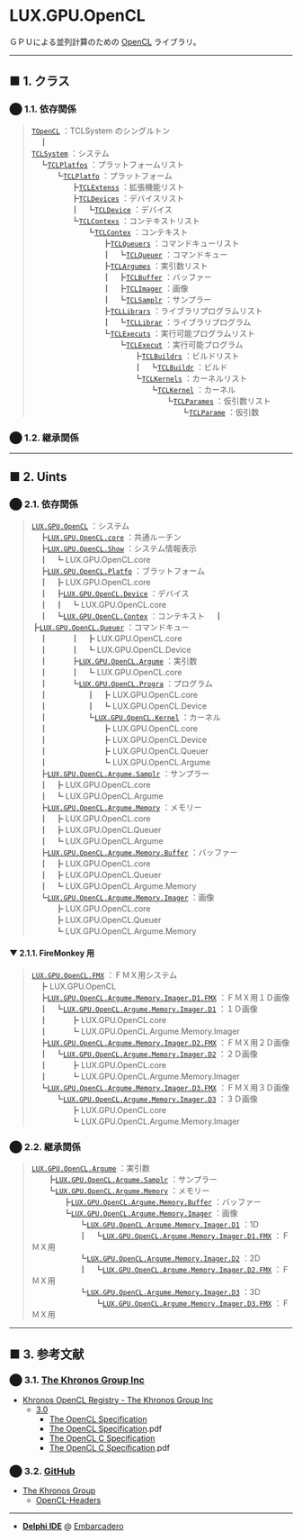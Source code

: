 <!---
layout: page
title: "README (Japanese)"
permalink: /ja/
-->
# LUX.GPU.OpenCL
ＧＰＵによる並列計算のための [OpenCL](https://en.wikipedia.org/wiki/OpenCL) ライブラリ。

----
## ■ 1. クラス

### ⬤ 1.1. 依存関係
> [`TOpenCL`](https://github.com/LUXOPHIA/LUX.GPU.OpenCL/blob/master/LUX.GPU.OpenCL.pas#L60) ：TCLSystem のシングルトン  
　┃  
[`TCLSystem`](https://github.com/LUXOPHIA/LUX.GPU.OpenCL/blob/master/LUX.GPU.OpenCL.pas#L60) ：システム  
　┗[`TCLPlatfos`](https://github.com/LUXOPHIA/LUX.GPU.OpenCL/blob/master/LUX.GPU.OpenCL.Platfo.pas#L88) ：プラットフォームリスト  
　　　┗[`TCLPlatfo`](https://github.com/LUXOPHIA/LUX.GPU.OpenCL/blob/master/LUX.GPU.OpenCL.Platfo.pas#L33) ：プラットフォーム  
　　　　　┣[`TCLExtenss`](https://github.com/LUXOPHIA/LUX.GPU.OpenCL/blob/master/LUX.GPU.OpenCL.Platfo.pas#L25) ：拡張機能リスト  
　　　　　┣[`TCLDevices`](https://github.com/LUXOPHIA/LUX.GPU.OpenCL/blob/master/LUX.GPU.OpenCL.Device.pas#L291) ：デバイスリスト  
　　　　　┃　┗[`TCLDevice`](https://github.com/LUXOPHIA/LUX.GPU.OpenCL/blob/master/LUX.GPU.OpenCL.Device.pas#L21) ：デバイス  
　　　　　┗[`TCLContexs`](https://github.com/LUXOPHIA/LUX.GPU.OpenCL/blob/master/LUX.GPU.OpenCL.Contex.pas#L64) ：コンテキストリスト  
　　　　　　　┗[`TCLContex`](https://github.com/LUXOPHIA/LUX.GPU.OpenCL/blob/master/LUX.GPU.OpenCL.Contex.pas#L25) ：コンテキスト  
　　　　　　　　　┣[`TCLQueuers`](https://github.com/LUXOPHIA/LUX.GPU.OpenCL/blob/master/LUX.GPU.OpenCL.Queuer.pas#L48) ：コマンドキューリスト  
　　　　　　　　　┃　┗[`TCLQueuer`](https://github.com/LUXOPHIA/LUX.GPU.OpenCL/blob/master/LUX.GPU.OpenCL.Queuer.pas#L22) ：コマンドキュー  
　　　　　　　　　┣[`TCLArgumes`](https://github.com/LUXOPHIA/LUX.GPU.OpenCL/blob/master/LUX.GPU.OpenCL.Argume.pas#L44) ：実引数リスト  
　　　　　　　　　┃　┣[`TCLBuffer`](https://github.com/LUXOPHIA/LUX.GPU.OpenCL/blob/master/LUX.GPU.OpenCL.Argume.Memory.Buffer.pas#L26) ：バッファー  
　　　　　　　　　┃　┣[`TCLImager`](https://github.com/LUXOPHIA/LUX.GPU.OpenCL/blob/master/LUX.GPU.OpenCL.Argume.Memory.Imager.pas#L26) ：画像  
　　　　　　　　　┃　┗[`TCLSamplr`](https://github.com/LUXOPHIA/LUX.GPU.OpenCL/blob/master/LUX.GPU.OpenCL.Argume.Samplr.pas#L21) ：サンプラー  
　　　　　　　　　┣[`TCLLibrars`](https://github.com/LUXOPHIA/LUX.GPU.OpenCL/blob/master/LUX.GPU.OpenCL.Progra.pas#L234) ：ライブラリプログラムリスト  
　　　　　　　　　┃　┗[`TCLLibrar`](https://github.com/LUXOPHIA/LUX.GPU.OpenCL/blob/master/LUX.GPU.OpenCL.Progra.pas#L190) ：ライブラリプログラム  
　　　　　　　　　┗[`TCLExecuts`](https://github.com/LUXOPHIA/LUX.GPU.OpenCL/blob/master/LUX.GPU.OpenCL.Progra.pas#L245) ：実行可能プログラムリスト  
　　　　　　　　　　　┗[`TCLExecut`](https://github.com/LUXOPHIA/LUX.GPU.OpenCL/blob/master/LUX.GPU.OpenCL.Progra.pas#L199) ：実行可能プログラム  
　　　　　　　　　　　　　┣[`TCLBuildrs`](https://github.com/LUXOPHIA/LUX.GPU.OpenCL/blob/master/LUX.GPU.OpenCL.Progra.pas#L76) ：ビルドリスト  
　　　　　　　　　　　　　┃　┗[`TCLBuildr`](https://github.com/LUXOPHIA/LUX.GPU.OpenCL/blob/master/LUX.GPU.OpenCL.Progra.pas#L33) ：ビルド  
　　　　　　　　　　　　　┗[`TCLKernels`](https://github.com/LUXOPHIA/LUX.GPU.OpenCL/blob/master/LUX.GPU.OpenCL.Kernel.pas#L212) ：カーネルリスト  
　　　　　　　　　　　　　　　┗[`TCLKernel`](https://github.com/LUXOPHIA/LUX.GPU.OpenCL/blob/master/LUX.GPU.OpenCL.Kernel.pas#L105) ：カーネル  
　　　　　　　　　　　　　　　　　┗[`TCLParames`](https://github.com/LUXOPHIA/LUX.GPU.OpenCL/blob/master/LUX.GPU.OpenCL.Kernel.pas#L65) ：仮引数リスト  
　　　　　　　　　　　　　　　　　　　┗[`TCLParame`](https://github.com/LUXOPHIA/LUX.GPU.OpenCL/blob/master/LUX.GPU.OpenCL.Kernel.pas#L33) ：仮引数

### ⬤ 1.2. 継承関係

----
## ■ 2. Uints

### ⬤ 2.1. 依存関係

> [`LUX.GPU.OpenCL`](https://github.com/LUXOPHIA/LUX.GPU.OpenCL/blob/master/LUX.GPU.OpenCL.pas) ：システム  
>　┣[`LUX.GPU.OpenCL.core`](https://github.com/LUXOPHIA/LUX.GPU.OpenCL/blob/master/LUX.GPU.OpenCL.core.pas) ：共通ルーチン  
>　┣[`LUX.GPU.OpenCL.Show`](https://github.com/LUXOPHIA/LUX.GPU.OpenCL/blob/master/LUX.GPU.OpenCL.Show.pas) ：システム情報表示  
>　┃　┗ LUX.GPU.OpenCL.core  
>　┣[`LUX.GPU.OpenCL.Platfo`](https://github.com/LUXOPHIA/LUX.GPU.OpenCL/blob/master/LUX.GPU.OpenCL.Platfo.pas) ：ブラットフォーム  
>　┃　┣ LUX.GPU.OpenCL.core  
>　┃　┣[`LUX.GPU.OpenCL.Device`](https://github.com/LUXOPHIA/LUX.GPU.OpenCL/blob/master/LUX.GPU.OpenCL.Device.pas) ：デバイス  
>　┃　┃　┗ LUX.GPU.OpenCL.core  
>　┃　┗[`LUX.GPU.OpenCL.Contex`](https://github.com/LUXOPHIA/LUX.GPU.OpenCL/blob/master/LUX.GPU.OpenCL.Contex.pas) ：コンテキスト 
>　┃　　　┣[`LUX.GPU.OpenCL.Queuer`](https://github.com/LUXOPHIA/LUX.GPU.OpenCL/blob/master/LUX.GPU.OpenCL.Queuer.pas) ：コマンドキュー  
>　┃　　　┃　┣ LUX.GPU.OpenCL.core  
>　┃　　　┃　┗ LUX.GPU.OpenCL.Device  
>　┃　　　┣[`LUX.GPU.OpenCL.Argume`](https://github.com/LUXOPHIA/LUX.GPU.OpenCL/blob/master/LUX.GPU.OpenCL.Argume.pas) ：実引数  
>　┃　　　┃　┗ LUX.GPU.OpenCL.core  
>　┃　　　┗[`LUX.GPU.OpenCL.Progra`](https://github.com/LUXOPHIA/LUX.GPU.OpenCL/blob/master/LUX.GPU.OpenCL.Progra.pas) ：プログラム  
>　┃　　　　　┃　┣ LUX.GPU.OpenCL.core  
>　┃　　　　　┃　┗ LUX.GPU.OpenCL.Device  
>　┃　　　　　┗[`LUX.GPU.OpenCL.Kernel`](https://github.com/LUXOPHIA/LUX.GPU.OpenCL/blob/master/LUX.GPU.OpenCL.Kernel.pas) ：カーネル  
>　┃　　　　　　　┣ LUX.GPU.OpenCL.core  
>　┃　　　　　　　┣ LUX.GPU.OpenCL.Device  
>　┃　　　　　　　┣ LUX.GPU.OpenCL.Queuer  
>　┃　　　　　　　┗ LUX.GPU.OpenCL.Argume  
>　┣[`LUX.GPU.OpenCL.Argume.Samplr`](https://github.com/LUXOPHIA/LUX.GPU.OpenCL/blob/master/LUX.GPU.OpenCL.Argume.Samplr.pas) ：サンプラー  
>　┃　┣ LUX.GPU.OpenCL.core  
>　┃　┗ LUX.GPU.OpenCL.Argume  
>　┣[`LUX.GPU.OpenCL.Argume.Memory`](https://github.com/LUXOPHIA/LUX.GPU.OpenCL/blob/master/LUX.GPU.OpenCL.Argume.Memory.pas) ：メモリー  
>　┃　┣ LUX.GPU.OpenCL.core  
>　┃　┣ LUX.GPU.OpenCL.Queuer  
>　┃　┗ LUX.GPU.OpenCL.Argume  
>　┣[`LUX.GPU.OpenCL.Argume.Memory.Buffer`](https://github.com/LUXOPHIA/LUX.GPU.OpenCL/blob/master/LUX.GPU.OpenCL.Argume.Memory.Buffer.pas) ：バッファー  
>　┃　┣ LUX.GPU.OpenCL.core  
>　┃　┣ LUX.GPU.OpenCL.Queuer  
>　┃　┗ LUX.GPU.OpenCL.Argume.Memory  
>　┗[`LUX.GPU.OpenCL.Argume.Memory.Imager`](https://github.com/LUXOPHIA/LUX.GPU.OpenCL/blob/master/LUX.GPU.OpenCL.Argume.Memory.Imager.pas) ：画像  
>　　　┣ LUX.GPU.OpenCL.core  
>　　　┣ LUX.GPU.OpenCL.Queuer  
>　　　┗ LUX.GPU.OpenCL.Argume.Memory  

#### ▼ 2.1.1. FireMonkey 用

> [`LUX.GPU.OpenCL.FMX`](https://github.com/LUXOPHIA/LUX.GPU.OpenCL/blob/master/LUX.GPU.OpenCL.FMX.pas) ：ＦＭＸ用システム  
> 　┣ LUX.GPU.OpenCL  
> 　┣[`LUX.GPU.OpenCL.Argume.Memory.Imager.D1.FMX`](https://github.com/LUXOPHIA/LUX.GPU.OpenCL/blob/master/LUX.GPU.OpenCL.Argume.Memory.Imager.D1.FMX.pas) ：ＦＭＸ用１Ｄ画像   
> 　┃　┗[`LUX.GPU.OpenCL.Argume.Memory.Imager.D1`](https://github.com/LUXOPHIA/LUX.GPU.OpenCL/blob/master/LUX.GPU.OpenCL.Argume.Memory.Imager.D1.pas) ：１Ｄ画像   
> 　┃　　　┣ LUX.GPU.OpenCL.core  
> 　┃　　　┗ LUX.GPU.OpenCL.Argume.Memory.Imager  
> 　┣[`LUX.GPU.OpenCL.Argume.Memory.Imager.D2.FMX`](https://github.com/LUXOPHIA/LUX.GPU.OpenCL/blob/master/LUX.GPU.OpenCL.Argume.Memory.Imager.D2.FMX.pas) ：ＦＭＸ用２Ｄ画像   
> 　┃　┗[`LUX.GPU.OpenCL.Argume.Memory.Imager.D2`](https://github.com/LUXOPHIA/LUX.GPU.OpenCL/blob/master/LUX.GPU.OpenCL.Argume.Memory.Imager.D2.pas) ：２Ｄ画像   
> 　┃　　　┣ LUX.GPU.OpenCL.core  
> 　┃　　　┗ LUX.GPU.OpenCL.Argume.Memory.Imager  
> 　┗[`LUX.GPU.OpenCL.Argume.Memory.Imager.D3.FMX`](https://github.com/LUXOPHIA/LUX.GPU.OpenCL/blob/master/LUX.GPU.OpenCL.Argume.Memory.Imager.D3.FMX.pas) ：ＦＭＸ用３Ｄ画像  
> 　　　┗[`LUX.GPU.OpenCL.Argume.Memory.Imager.D3`](https://github.com/LUXOPHIA/LUX.GPU.OpenCL/blob/master/LUX.GPU.OpenCL.Argume.Memory.Imager.D3.pas) ：３Ｄ画像  
> 　　　　　┣ LUX.GPU.OpenCL.core  
> 　　　　　┗ LUX.GPU.OpenCL.Argume.Memory.Imager  

### ⬤ 2.2. 継承関係

> [`LUX.GPU.OpenCL.Argume`](https://github.com/LUXOPHIA/LUX.GPU.OpenCL/blob/master/LUX.GPU.OpenCL.Argume.pas) ：実引数  
　　┣[`LUX.GPU.OpenCL.Argume.Samplr`](https://github.com/LUXOPHIA/LUX.GPU.OpenCL/blob/master/LUX.GPU.OpenCL.Argume.Samplr.pas) ：サンプラー  
　　┗[`LUX.GPU.OpenCL.Argume.Memory`](https://github.com/LUXOPHIA/LUX.GPU.OpenCL/blob/master/LUX.GPU.OpenCL.Argume.Memory.pas) ：メモリー  
　　　　┣[`LUX.GPU.OpenCL.Argume.Memory.Buffer`](https://github.com/LUXOPHIA/LUX.GPU.OpenCL/blob/master/LUX.GPU.OpenCL.Argume.Memory.Buffer.pas) ：バッファー  
　　　　┗[`LUX.GPU.OpenCL.Argume.Memory.Imager`](https://github.com/LUXOPHIA/LUX.GPU.OpenCL/blob/master/LUX.GPU.OpenCL.Argume.Memory.Imager.pas) ：画像  
　　　　　　┗[`LUX.GPU.OpenCL.Argume.Memory.Imager.D1`](https://github.com/LUXOPHIA/LUX.GPU.OpenCL/blob/master/LUX.GPU.OpenCL.Argume.Memory.Imager.D1.pas) ：1D  
　　　　　　┃　┗[`LUX.GPU.OpenCL.Argume.Memory.Imager.D1.FMX`](https://github.com/LUXOPHIA/LUX.GPU.OpenCL/blob/master/LUX.GPU.OpenCL.Argume.Memory.Imager.D1.FMX.pas) ：ＦＭＸ用  
　　　　　　┗[`LUX.GPU.OpenCL.Argume.Memory.Imager.D2`](https://github.com/LUXOPHIA/LUX.GPU.OpenCL/blob/master/LUX.GPU.OpenCL.Argume.Memory.Imager.D2.pas) ：2D  
　　　　　　┃　┗[`LUX.GPU.OpenCL.Argume.Memory.Imager.D2.FMX`](https://github.com/LUXOPHIA/LUX.GPU.OpenCL/blob/master/LUX.GPU.OpenCL.Argume.Memory.Imager.D2.FMX.pas) ：ＦＭＸ用  
　　　　　　┗[`LUX.GPU.OpenCL.Argume.Memory.Imager.D3`](https://github.com/LUXOPHIA/LUX.GPU.OpenCL/blob/master/LUX.GPU.OpenCL.Argume.Memory.Imager.D3.pas) ：3D  
　　　　　　　　┗[`LUX.GPU.OpenCL.Argume.Memory.Imager.D3.FMX`](https://github.com/LUXOPHIA/LUX.GPU.OpenCL/blob/master/LUX.GPU.OpenCL.Argume.Memory.Imager.D3.FMX.pas) ：ＦＭＸ用  

----
## ■ 3. 参考文献

### ⬤ 3.1. [The Khronos Group Inc](https://www.khronos.org/)
* [Khronos OpenCL Registry - The Khronos Group Inc](https://www.khronos.org/registry/OpenCL/)
  * [3.0](https://www.khronos.org/registry/OpenCL/specs/3.0-unified/)
    * [The OpenCL Specification](https://www.khronos.org/registry/OpenCL/specs/3.0-unified/html/OpenCL_API.html)
    * [The OpenCL Specification](https://www.khronos.org/registry/OpenCL/specs/3.0-unified/pdf/OpenCL_API.pdf).pdf
    * [The OpenCL C Specification](https://www.khronos.org/registry/OpenCL/specs/3.0-unified/html/OpenCL_C.html)
    * [The OpenCL C Specification](https://www.khronos.org/registry/OpenCL/specs/3.0-unified/pdf/OpenCL_C.pdf).pdf

### ⬤ 3.2. [GitHub](https://github.com)
* [The Khronos Group](https://github.com/KhronosGroup)
  * [OpenCL-Headers](https://github.com/KhronosGroup/OpenCL-Headers)

----
* [**Delphi IDE**](https://www.embarcadero.com/jp/products/delphi/starter) @ [Embarcadero](https://www.embarcadero.com)
